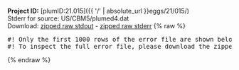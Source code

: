 **Project ID:** [plumID:21.015]({{ '/' | absolute_url }}eggs/21/015/)  
Stderr for source:  US/CBM5/plumed4.dat   
Download: [zipped raw stdout](plumed4.dat.plumed.stdout.txt.zip) - [zipped raw stderr](plumed4.dat.plumed.stderr.txt.zip) 
{% raw %}
<pre>
#! Only the first 1000 rows of the error file are shown below
#! To inspect the full error file, please download the zipped raw stderr file above
</pre>
{% endraw %}
